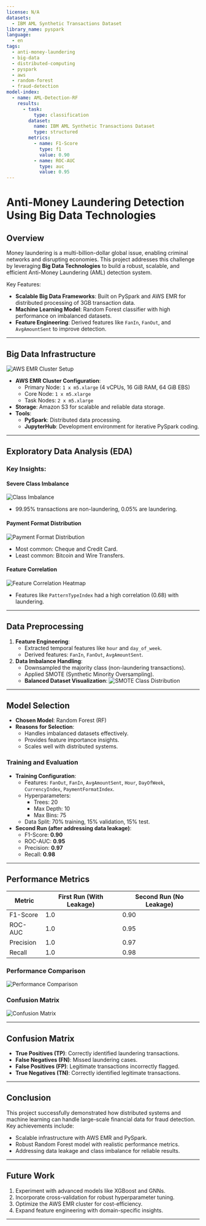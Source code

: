 ```yaml
---
license: N/A
datasets:
  - IBM AML Synthetic Transactions Dataset
library_name: pyspark
language:
  - en
tags:
  - anti-money-laundering
  - big-data
  - distributed-computing
  - pyspark
  - aws
  - random-forest
  - fraud-detection
model-index:
  - name: AML-Detection-RF
    results:
      - task:
          type: classification
        dataset:
          name: IBM AML Synthetic Transactions Dataset
          type: structured
        metrics:
          - name: F1-Score
            type: f1
            value: 0.90
          - name: ROC-AUC
            type: auc
            value: 0.95
---
```


# **Anti-Money Laundering Detection Using Big Data Technologies**

## **Overview**
Money laundering is a multi-billion-dollar global issue, enabling criminal networks and disrupting economies. This project addresses this challenge by leveraging **Big Data Technologies** to build a robust, scalable, and efficient Anti-Money Laundering (AML) detection system.

Key Features:
- **Scalable Big Data Frameworks**: Built on PySpark and AWS EMR for distributed processing of 3GB transaction data.
- **Machine Learning Model**: Random Forest classifier with high performance on imbalanced datasets.
- **Feature Engineering**: Derived features like `FanIn`, `FanOut`, and `AvgAmountSent` to improve detection.

---

## **Big Data Infrastructure**
![AWS EMR Cluster Setup](resources/aws_emr_cluster_diagram.png)

- **AWS EMR Cluster Configuration**:
  - Primary Node: `1 x m5.xlarge` (4 vCPUs, 16 GiB RAM, 64 GiB EBS)
  - Core Node: `1 x m5.xlarge`
  - Task Nodes: `2 x m5.xlarge`
- **Storage**: Amazon S3 for scalable and reliable data storage.
- **Tools**:
  - **PySpark**: Distributed data processing.
  - **JupyterHub**: Development environment for iterative PySpark coding.

---

## **Exploratory Data Analysis (EDA)**
### Key Insights:
#### **Severe Class Imbalance**
![Class Imbalance](resources/class_imbalance_chart.png)
- 99.95% transactions are non-laundering, 0.05% are laundering.

#### **Payment Format Distribution**
![Payment Format Distribution](resources/payment_format_distribution_chart.png)
- Most common: Cheque and Credit Card.
- Least common: Bitcoin and Wire Transfers.

#### **Feature Correlation**
![Feature Correlation Heatmap](resources/feature_correlation_heatmap.png)
- Features like `PatternTypeIndex` had a high correlation (0.68) with laundering.

---

## **Data Preprocessing**
1. **Feature Engineering**:
   - Extracted temporal features like `hour` and `day_of_week`.
   - Derived features: `FanIn`, `FanOut`, `AvgAmountSent`.
2. **Data Imbalance Handling**:
   - Downsampled the majority class (non-laundering transactions).
   - Applied SMOTE (Synthetic Minority Oversampling).
   - **Balanced Dataset Visualization**:
     ![SMOTE Class Distribution](resources/smote_class_distribution_chart.png)

---

## **Model Selection**
- **Chosen Model**: Random Forest (RF)
- **Reasons for Selection**:
  - Handles imbalanced datasets effectively.
  - Provides feature importance insights.
  - Scales well with distributed systems.
 
### **Training and Evaluation**
- **Training Configuration**:
  - Features: `FanOut`, `FanIn`, `AvgAmountSent`, `Hour`, `DayOfWeek`, `CurrencyIndex`, `PaymentFormatIndex`.
  - Hyperparameters: 
    - Trees: 20
    - Max Depth: 10
    - Max Bins: 75
  - Data Split: 70% training, 15% validation, 15% test.
- **Second Run (after addressing data leakage)**:
  - F1-Score: **0.90**
  - ROC-AUC: **0.95**
  - Precision: **0.97**
  - Recall: **0.98**

---

## **Performance Metrics**
| Metric        | First Run (With Leakage) | Second Run (No Leakage) |
|---------------|---------------------------|--------------------------|
| F1-Score      | 1.0                       | 0.90                    |
| ROC-AUC       | 1.0                       | 0.95                    |
| Precision     | 1.0                       | 0.97                    |
| Recall        | 1.0                       | 0.98                    |

### **Performance Comparison**
![Performance Comparison](resources/performance_comparison_chart.png)

### **Confusion Matrix**
![Confusion Matrix](resources/confusion_matrix.png)

---

## **Confusion Matrix**
- **True Positives (TP)**: Correctly identified laundering transactions.
- **False Negatives (FN)**: Missed laundering cases.
- **False Positives (FP)**: Legitimate transactions incorrectly flagged.
- **True Negatives (TN)**: Correctly identified legitimate transactions.

---

## **Conclusion**
This project successfully demonstrated how distributed systems and machine learning can handle large-scale financial data for fraud detection. Key achievements include:
- Scalable infrastructure with AWS EMR and PySpark.
- Robust Random Forest model with realistic performance metrics.
- Addressing data leakage and class imbalance for reliable results.

---

## **Future Work**
1. Experiment with advanced models like XGBoost and GNNs.
2. Incorporate cross-validation for robust hyperparameter tuning.
3. Optimize the AWS EMR cluster for cost-efficiency.
4. Expand feature engineering with domain-specific insights.

---


